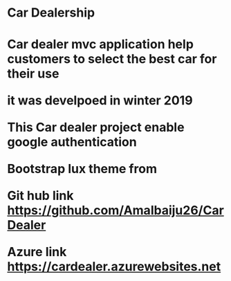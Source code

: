 <h1>Car Dealership<h1>

<p>Car dealer mvc application help customers to select the best car for their use</p>
<p>it was develpoed in winter 2019</p>
<p>This Car dealer project enable google authentication</p>
<p>Bootstrap lux theme from <a href="https://bootswatch.com/lux/"></a></p>
<p> Git hub link <a href="https://github.com/Amalbaiju26/CarDealer"> https://github.com/Amalbaiju26/CarDealer </a></p>
    <p> Azure link <a href="https://cardealer.azurewebsites.net"> https://cardealer.azurewebsites.net </a></p>